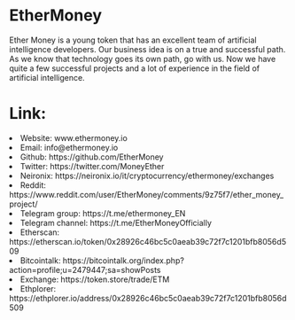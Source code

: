 # EtherMoney

Ether Money is a young token that has an excellent team of artificial intelligence developers. Our business idea is on a true and successful path. As we know that technology goes its own path, go with us. Now we have quite a few successful projects and a lot of experience in the field of artificial intelligence.

# Link:

<li>Website: www.ethermoney.io
<li>Email: info@ethermoney.io
<li>Github: https://github.com/EtherMoney
<li>Twitter: https://twitter.com/MoneyEther
<li>Neironix: https://neironix.io/it/cryptocurrency/ethermoney/exchanges
<li>Reddit: https://www.reddit.com/user/EtherMoney/comments/9z75f7/ether_money_project/
<li>Telegram group: https://t.me/ethermoney_EN
<li>Telegram channel: https://t.me/EtherMoneyOfficially
<li>Etherscan: https://etherscan.io/token/0x28926c46bc5c0aeab39c72f7c1201bfb8056d509
<li>Bitcointalk: https://bitcointalk.org/index.php?action=profile;u=2479447;sa=showPosts
<li>Exchange: https://token.store/trade/ETM
<li>Ethplorer: https://ethplorer.io/address/0x28926c46bc5c0aeab39c72f7c1201bfb8056d509

